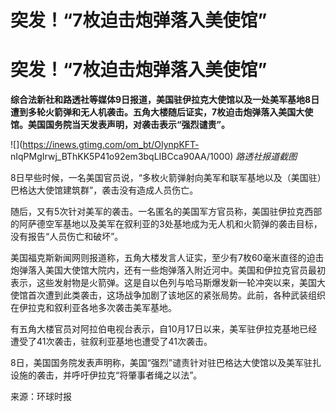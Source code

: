 # 突发！“7枚迫击炮弹落入美使馆”

# 突发！“7枚迫击炮弹落入美使馆”

**综合法新社和路透社等媒体9日报道，美国驻伊拉克大使馆以及一处美军基地8日遭到多轮火箭弹和无人机袭击。五角大楼随后证实，7枚迫击炮弹落入美国大使馆。美国国务院当天发表声明，对袭击表示“强烈谴责”。**

![](https://inews.gtimg.com/om_bt/OIynpKFT-
nIqPMgIrwj_BThKK5P41o92em3bqLIBCca90AA/1000) _路透社报道截图_

8日早些时候，一名美国官员说，“多枚火箭弹射向美军和联军基地以及（美国驻）巴格达大使馆建筑群”，袭击没有造成人员伤亡。

随后，又有5次针对美军的袭击。一名匿名的美国军方官员称，美国驻伊拉克西部的阿萨德空军基地以及美军在叙利亚的3处基地成为无人机和火箭弹的袭击目标，没有报告“人员伤亡和破坏”。

美国福克斯新闻网则报道称，五角大楼发言人证实，至少有7枚60毫米直径的迫击炮弹落入美国大使馆大院内，还有一些炮弹落入附近河中。美国和伊拉克官员最初表示，这些发射物是火箭弹。这是自以色列与哈马斯爆发新一轮冲突以来，美国大使馆首次遭到此类袭击，这场战争加剧了该地区的紧张局势。此前，各种武装组织在伊拉克和叙利亚各地多次袭击美军基地。

有五角大楼官员对阿拉伯电视台表示，自10月17日以来，美军驻伊拉克基地已经遭受了41次袭击，驻叙利亚基地也遭受了41次袭击。

8日，美国国务院发表声明称，美国“强烈”谴责针对驻巴格达大使馆以及美军驻扎设施的袭击，并呼吁伊拉克“将肇事者绳之以法”。

来源：环球时报

